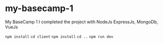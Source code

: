 # my-basecamp-1
My BaseCamp 1
I completed the project with NodeJs ExpressJs, MongoDb, VueJs

``
npm install
``
``
cd client
``
``
npm install
``
``
cd ..
``
``
npm run dev
``
